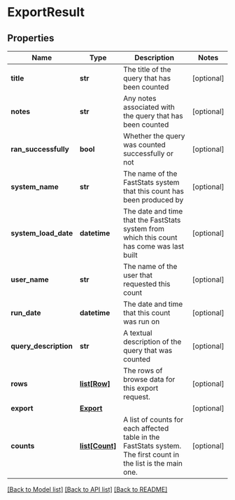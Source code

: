 # ExportResult

## Properties
Name | Type | Description | Notes
------------ | ------------- | ------------- | -------------
**title** | **str** | The title of the query that has been counted | [optional] 
**notes** | **str** | Any notes associated with the query that has been counted | [optional] 
**ran_successfully** | **bool** | Whether the query was counted successfully or not | [optional] 
**system_name** | **str** | The name of the FastStats system that this count has been produced by | [optional] 
**system_load_date** | **datetime** | The date and time that the FastStats system from which this count has come was last built | [optional] 
**user_name** | **str** | The name of the user that requested this count | [optional] 
**run_date** | **datetime** | The date and time that this count was run on | [optional] 
**query_description** | **str** | A textual description of the query that was counted | [optional] 
**rows** | [**list[Row]**](Row.md) | The rows of browse data for this export request. | [optional] 
**export** | [**Export**](Export.md) |  | [optional] 
**counts** | [**list[Count]**](Count.md) | A list of counts for each affected table in the FastStats system.  The first count in the list is the main one. | [optional] 

[[Back to Model list]](../README.md#documentation-for-models) [[Back to API list]](../README.md#documentation-for-api-endpoints) [[Back to README]](../README.md)


